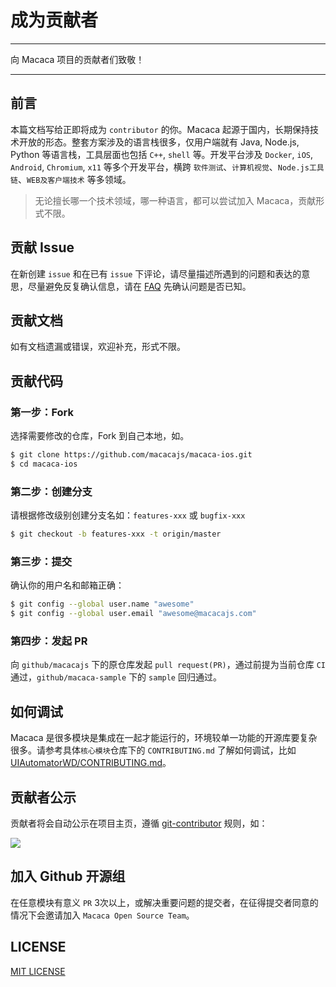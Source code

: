 # 成为贡献者

---

向 Macaca 项目的贡献者们致敬！

---

## 前言

本篇文档写给正即将成为 `contributor` 的你。Macaca 起源于国内，长期保持技术开放的形态。整套方案涉及的语言栈很多，仅用户端就有 Java, Node.js, Python 等语言栈，工具层面也包括 `C++`, `shell` 等。开发平台涉及 `Docker`, `iOS`, `Android`, `Chromium`, `x11` 等多个开发平台，横跨 `软件测试`、`计算机视觉`、`Node.js工具链`、`WEB及客户端技术` 等多领域。

> 无论擅长哪一个技术领域，哪一种语言，都可以尝试加入 Macaca，贡献形式不限。

## 贡献 Issue

在新创建 `issue` 和在已有 `issue` 下评论，请尽量描述所遇到的问题和表达的意思，尽量避免反复确认信息，请在 [FAQ](./faq) 先确认问题是否已知。

## 贡献文档

如有文档遗漏或错误，欢迎补充，形式不限。

## 贡献代码

### 第一步：Fork

选择需要修改的仓库，Fork 到自己本地，如。

```bash
$ git clone https://github.com/macacajs/macaca-ios.git
$ cd macaca-ios
```

### 第二步：创建分支

请根据修改级别创建分支名如：`features-xxx` 或 `bugfix-xxx`


```bash
$ git checkout -b features-xxx -t origin/master
```

### 第三步：提交

确认你的用户名和邮箱正确：

```bash
$ git config --global user.name "awesome"
$ git config --global user.email "awesome@macacajs.com"
```

### 第四步：发起 PR

向 `github/macacajs` 下的原仓库发起 `pull request(PR)`，通过前提为当前仓库 `CI` 通过，`github/macaca-sample` 下的 `sample` 回归通过。

## 如何调试

Macaca 是很多模块是集成在一起才能运行的，环境较单一功能的开源库要复杂很多。请参考具体`核心模块`仓库下的 `CONTRIBUTING.md` 了解如何调试，比如 [UIAutomatorWD/CONTRIBUTING.md](//github.com/macacajs/UIAutomatorWD/blob/master/CONTRIBUTING.md)。

## 贡献者公示

贡献者将会自动公示在项目主页，遵循 [git-contributor](//github.com/xudafeng/git-contributor) 规则，如：

[![](https://wx1.sinaimg.cn/large/6d308bd9gy1fpq7g11gm5j21e60mgqlx.jpg)](//github.com/macacajs/macacajs.github.io#contributors)

## 加入 Github 开源组

在任意模块有意义 `PR` 3次以上，或解决重要问题的提交者，在征得提交者同意的情况下会邀请加入 `Macaca Open Source Team`。

## LICENSE

[MIT LICENSE](//github.com/alibaba/macaca/blob/master/LICENSE)
